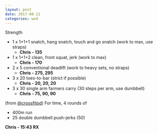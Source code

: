 ```yaml
---
layout: post
date: 2017-08-11
categories: wod
---
```


Strength
- 1 x 1+1+1 snatch, hang snatch, touch and go snatch (work to max, use straps)
  - **Chris - <span>135</span>**
- 1 x 1+1+2 clean, front squat, jerk (work to max)
  - **Chris - <span>170</span>**
- 2 x 5 conventional deadlift (work to heavy sets, no straps)
  - **Chris - <span>275, 295</span>**
- 3 x 20 toes-to-bar (strict if possible)
  - **Chris - <span>20, 20, 20</span>**
- 3 x 30 single arm farmers carry (30 steps per arm, use dumbbell)
  - **Chris - <span>75, 90, 90</span>**

(from [@crossfitpd](http://crossfitpd.com)) For time, 4 rounds of
- 400m run
- 25 double dumbbell push-jerks (50)

**Chris - <span>15:43 RX</span>**

